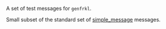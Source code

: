 A set of test messages for `genfrkl`.

Small subset of the standard set of [simple_message][] messages.


[simple_message]: http://wiki.ros.org/simple_message

